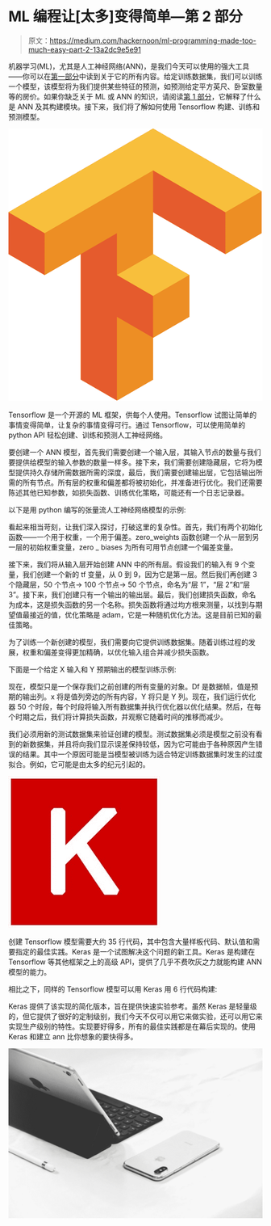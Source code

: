 # ML 编程让[太多]变得简单—第 2 部分

> 原文：<https://medium.com/hackernoon/ml-programming-made-too-much-easy-part-2-13a2dc9e5e91>

机器学习(ML)，尤其是人工神经网络(ANN)，是我们今天可以使用的强大工具——你可以在[第一部分](/@alonn24/ml-programming-made-too-much-easy-part-1-cf9171e41dfb)中读到关于它的所有内容。给定训练数据集，我们可以训练一个模型，该模型将为我们提供某些特征的预测，如预测给定平方英尺、卧室数量等的房价。如果你缺乏关于 ML 或 ANN 的知识，请阅读[第 1 部分](/@alonn24/ml-programming-made-too-much-easy-part-1-cf9171e41dfb)，它解释了什么是 ANN 及其构建模块。接下来，我们将了解如何使用 Tensorflow 构建、训练和预测模型。

![](img/ff5477769d90b8834e4e277fcabcc28a.png)

Tensorflow 是一个开源的 ML 框架，供每个人使用。Tensorflow 试图让简单的事情变得简单，让复杂的事情变得可行。通过 Tensorflow，可以使用简单的 python API 轻松创建、训练和预测人工神经网络。

要创建一个 ANN 模型，首先我们需要创建一个输入层，其输入节点的数量与我们要提供给模型的输入参数的数量一样多。接下来，我们需要创建隐藏层，它将为模型提供持久存储所需数据所需的深度，最后，我们需要创建输出层，它包括输出所需的所有节点。所有层的权重和偏差都将被初始化，并准备进行优化。我们还需要陈述其他已知参数，如损失函数、训练优化策略，可能还有一个日志记录器。

以下是用 python 编写的张量流人工神经网络模型的示例:

看起来相当苛刻，让我们深入探讨，打破这里的复杂性。首先，我们有两个初始化函数——一个用于权重，一个用于偏差。zero_weights 函数创建一个从一层到另一层的初始权重变量，zero _ biases 为所有可用节点创建一个偏差变量。

接下来，我们将从输入层开始创建 ANN 中的所有层。假设我们的输入有 9 个变量，我们创建一个新的 tf 变量，从 0 到 9，因为它是第一层。然后我们再创建 3 个隐藏层，50 个节点-> 100 个节点-> 50 个节点，命名为“层 1”，“层 2”和“层 3”。接下来，我们创建只有一个输出的输出层。最后，我们创建损失函数，命名为成本，这是损失函数的另一个名称。损失函数将通过均方根来测量，以找到与期望值最接近的值，优化策略是 adam，它是一种随机优化方法。这是目前已知的最佳策略。

为了训练一个新创建的模型，我们需要向它提供训练数据集。随着训练过程的发展，权重和偏差变得更加精确，以优化输入组合并减少损失函数。

下面是一个给定 X 输入和 Y 预期输出的模型训练示例:

现在，模型只是一个保存我们之前创建的所有变量的对象。Df 是数据帧，值是预期的输出列。x 将是值列旁边的所有内容，Y 将只是 Y 列。现在，我们运行优化器 50 个时段，每个时段将输入所有数据集并执行优化器以优化结果。然后，在每个时期之后，我们将计算损失函数，并观察它随着时间的推移而减少。

我们必须用新的测试数据集来验证创建的模型。测试数据集必须是模型之前没有看到的新数据集，并且将向我们显示误差保持较低，因为它可能由于各种原因产生错误的结果。其中一个原因可能是当模型被训练为适合特定训练数据集时发生的过度拟合。例如，它可能是由太多的纪元引起的。

![](img/f3995a31a24281c815347abedddfe7a1.png)

创建 Tensorflow 模型需要大约 35 行代码，其中包含大量样板代码、默认值和需要指定的最佳实践。Keras 是一个试图解决这个问题的新工具。Keras 是构建在 Tensorflow 等其他框架之上的高级 API，提供了几乎不费吹灰之力就能构建 ANN 模型的能力。

相比之下，同样的 Tensorflow 模型可以用 Keras 用 6 行代码构建:

Keras 提供了该实现的简化版本，旨在提供快速实验参考。虽然 Keras 是轻量级的，但它提供了很好的定制级别，我们今天不仅可以用它来做实验，还可以用它来实现生产级别的特性。实现要好得多，所有的最佳实践都是在幕后实现的。使用 Keras 和建立 ann 比你想象的要快得多。

![](img/833156ccd343edd5a3d695361670eb9f.png)